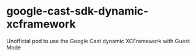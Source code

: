 # google-cast-sdk-dynamic-xcframework
Unofficial pod to use the Google Cast dynamic XCFramework with Guest Mode
